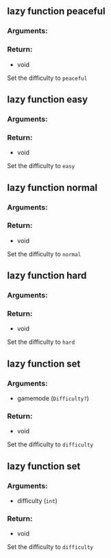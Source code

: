 ## lazy function peaceful
### Arguments:

### Return:
- void


Set the difficulty to `peaceful`

## lazy function easy
### Arguments:

### Return:
- void


Set the difficulty to `easy`

## lazy function normal
### Arguments:

### Return:
- void


Set the difficulty to `normal`

## lazy function hard
### Arguments:

### Return:
- void


Set the difficulty to `hard`

## lazy function set
### Arguments:
- gamemode (`Difficulty?`)
### Return:
- void


Set the difficulty to `difficulty`

## lazy function set
### Arguments:
- difficulty (`int`)
### Return:
- void


Set the difficulty to `difficulty`


